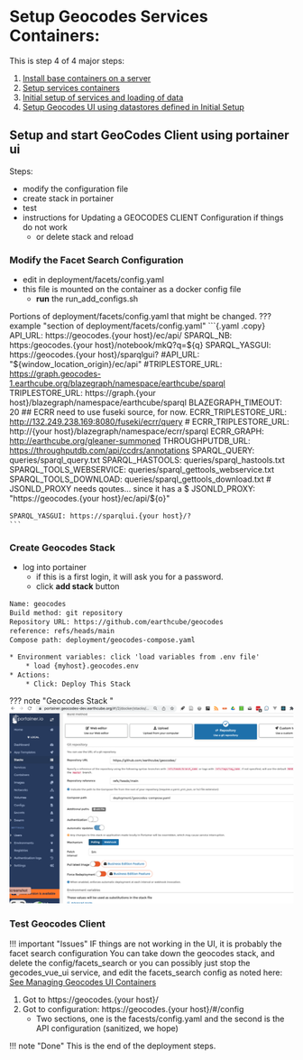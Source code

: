 #  Setup Geocodes Services Containers:

This is step 4 of 4 major steps:

1. [Install base containers on a server](./stack_machines.md)
2. [Setup services containers](./setup_geocodes_services_containers.md)
3. [Initial setup of services and loading of data](./setup_indexing_with_gleanerio.md)
4. [Setup Geocodes UI using datastores defined in Initial Setup](./setup_geocodes_ui_containers.md)

## Setup and start GeoCodes Client using portainer ui
Steps:

* modify the configuration file
* create stack in portainer
* test
* instructions for Updating a GEOCODES CLIENT Configuration if things do not work
    * or delete stack and reload


###  Modify the Facet Search Configuration

* edit in deployment/facets/config.yaml
* this file is mounted on the container as a docker config file
    * **run** the run_add_configs.sh

Portions of deployment/facets/config.yaml that might be changed.
??? example "section of deployment/facets/config.yaml"
    ```{.yaml .copy}
    API_URL: https://geocodes.{your host}/ec/api/
    SPARQL_NB: https:/geocodes.{your host}/notebook/mkQ?q=${q}
    SPARQL_YASGUI: https://geocodes.{your host}/sparqlgui?
    #API_URL: "${window_location_origin}/ec/api"
    #TRIPLESTORE_URL: https://graph.geocodes-1.earthcube.org/blazegraph/namespace/earthcube/sparql
    TRIPLESTORE_URL: https://graph.{your host}/blazegraph/namespace/earthcube/sparql
    BLAZEGRAPH_TIMEOUT: 20
    ## ECRR need to use fuseki source, for now.
    ECRR_TRIPLESTORE_URL: http://132.249.238.169:8080/fuseki/ecrr/query 
    # ECRR_TRIPLESTORE_URL:   http://{your host}/blazegraph/namespace/ecrr/sparql 
    ECRR_GRAPH: http://earthcube.org/gleaner-summoned
    THROUGHPUTDB_URL: https://throughputdb.com/api/ccdrs/annotations
    SPARQL_QUERY: queries/sparql_query.txt
    SPARQL_HASTOOLS: queries/sparql_hastools.txt
    SPARQL_TOOLS_WEBSERVICE: queries/sparql_gettools_webservice.txt
    SPARQL_TOOLS_DOWNLOAD: queries/sparql_gettools_download.txt
    # JSONLD_PROXY needs qoutes... since it has a $
    JSONLD_PROXY: "https://geocodes.{your host}/ec/api/${o}"
    
    SPARQL_YASGUI: https://sparqlui.{your host}/?
    ```

### Create Geocodes Stack

* log into portainer
    * if this is a first login, it will ask you for a password.
    * click **add stack** button
```text
Name: geocodes
Build method: git repository
Repository URL: https://github.com/earthcube/geocodes
reference: refs/heads/main
Compose path: deployment/geocodes-compose.yaml
```
    * Environment variables: click 'load variables from .env file'
        * load {myhost}.geocodes.env
    * Actions:
        * Click: Deploy This Stack
??? note "Geocodes Stack "
    ![Create Geocodes Stack](./images/create_geocodes_stack.png)

### Test Geocodes Client

!!! important "Issues"
IF things are not working in the UI, it is probably the facet search configuration
You can take down the geocodes stack, and delete the config/facets_search or you can
possibly just stop the gecodes_vue_ui service, and edit the facets_search config as
noted here: [See Managing Geocodes UI Containers](production/managing_geocodes_ui_containers.md)

1.  Got to https://geocodes.{your host}/
1. Got to configuration: https://geocodes.{your host}/#/config
   * Two sections, one is the facests/config.yaml and the second is the API configuration (sanitized, we hope)

!!! note "Done"
This is the end of the deployment steps.
